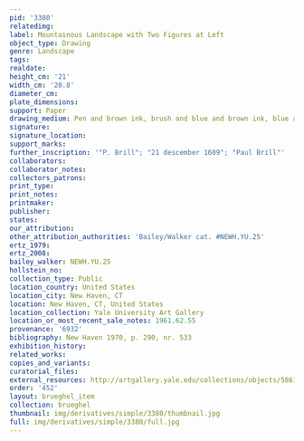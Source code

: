 ```yaml
---
pid: '3380'
relatedimg: 
label: Mountainous Landscape with Two Figures at Left
object_type: Drawing
genre: Landscape
tags: 
realdate: 
height_cm: '21'
width_cm: '20.8'
diameter_cm: 
plate_dimensions: 
support: Paper
drawing_medium: Pen and brown ink, brush and blue and brown ink, blue and brown wash
signature: 
signature_location: 
support_marks: 
further_inscription: '"P. Brill"; "21 descember 1609"; "Paul Brill"'
collaborators: 
collaborator_notes: 
collectors_patrons: 
print_type: 
print_notes: 
printmaker: 
publisher: 
states: 
our_attribution: 
other_attribution_authorities: 'Bailey/Walker cat. #NEWH.YU.25'
ertz_1979: 
ertz_2008: 
bailey_walker: NEWH.YU.25
hollstein_no: 
collection_type: Public
location_country: United States
location_city: New Haven, CT
location: New Haven, CT, United States
location_collection: Yale University Art Gallery
location_or_most_recent_sale_notes: 1961.62.55
provenance: '6932'
bibliography: New Haven 1970, p. 290, nr. 533
exhibition_history: 
related_works: 
copies_and_variants: 
curatorial_files: 
external_resources: http://artgallery.yale.edu/collections/objects/58613
order: '452'
layout: brueghel_item
collection: brueghel
thumbnail: img/derivatives/simple/3380/thumbnail.jpg
full: img/derivatives/simple/3380/full.jpg
---
```

